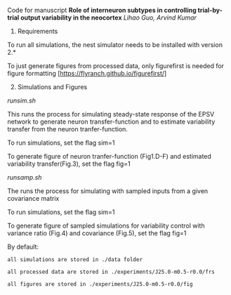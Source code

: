 Code for manuscript
**Role of interneuron subtypes in controlling trial-by-trial output variability in the neocortex**
*Lihao Guo, Arvind Kumar*


1. Requirements

To run all simulations, the nest simulator needs to be installed with version 2.*

To just generate figures from processed data, only figurefirst is needed for figure formatting [https://flyranch.github.io/figurefirst/]

2. Simulations and Figures

*runsim.sh*

This runs the process for simulating steady-state response of the EPSV network to generate neuron transfer-function and to estimate variability transfer from the neuron tranfer-function.

To run simulations, set the flag sim=1

To generate figure of neuron tranfer-function (Fig1.D-F) and estimated variability transfer(Fig.3), set the flag fig=1

*runsamp.sh*

The runs the process for simulating with sampled inputs from a given covariance matrix

To run simulations, set the flag sim=1

To generate figure of sampled simulations for variability control with variance ratio (Fig.4) and covariance (Fig.5), set the flag fig=1

By default:

    all simulations are stored in ./data folder

    all processed data are stored in ./experiments/J25.0-m0.5-r0.0/frs
    
    all figures are stored in ./experiments/J25.0-m0.5-r0.0/fig
